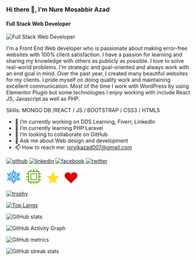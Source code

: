 ### Hi there 👋, I'm Nure Mosabbir Azad
#### Full Stack Web Developer
![Full Stack Web Developer](https://media.licdn.com/dms/image/D5616AQEAp2NEOHdfrA/profile-displaybackgroundimage-shrink_350_1400/0/1664527636797?e=1678924800&v=beta&t=jJB7AoQQeK9ba02ZbRcOmiC2k33CX2ExtSmI3OFckPE)

I'm a Front End Web developer who is passionate about making error-free websites with 100% client satisfaction. I have a passion for learning and sharing my knowledge with others as publicly as possible. I love to solve real-world problems. I'm strategic and goal-oriented and always work with an end goal in mind. Over the past year, I created many beautiful websites for my clients. I pride myself on doing quality work and maintaining excellent communication. Most of the time I work with WordPress by using Elementor Plugin but some technologies I enjoy working with include  React JS, Javascript as well as PHP.

Skills: MONGO DB /REACT / JS / BOOTSTRAP / CSS3 / HTML5

- 🔭 I’m currently working on DDS Learning, Fiverr, LinkedIn  
- 🌱 I’m currently learning PHP Laravel 
- 👯 I’m looking to collaborate on GitHub  
- 💬 Ask me about Web design and development  
- 📫 How to reach me: nirvikazad007@gmail.com 


[<img src='https://cdn.jsdelivr.net/npm/simple-icons@3.0.1/icons/github.svg' alt='github' height='40'>](https://github.com/nirvikazad007)  [<img src='https://cdn.jsdelivr.net/npm/simple-icons@3.0.1/icons/linkedin.svg' alt='linkedin' height='40'>](https://www.linkedin.com/in/nuremosabbirazad/)  [<img src='https://cdn.jsdelivr.net/npm/simple-icons@3.0.1/icons/facebook.svg' alt='facebook' height='40'>](https://www.facebook.com/nirvikazad007 )  [<img src='https://cdn.jsdelivr.net/npm/simple-icons@3.0.1/icons/twitter.svg' alt='twitter' height='40'>](https://twitter.com/nirvik_azad)  

<a href='https://archiveprogram.github.com/'><img src='https://raw.githubusercontent.com/acervenky/animated-github-badges/master/assets/acbadge.gif' width='40' height='40'></a> <a href='https://docs.github.com/en/developers'><img src='https://raw.githubusercontent.com/acervenky/animated-github-badges/master/assets/devbadge.gif' width='40' height='40'></a> <a href='https://stars.github.com/'><img src='https://raw.githubusercontent.com/acervenky/animated-github-badges/master/assets/starbadge.gif' width='35' height='35'></a> <a href='https://docs.github.com/en/github/supporting-the-open-source-community-with-github-sponsors'><img src='https://raw.githubusercontent.com/acervenky/animated-github-badges/master/assets/sponsorbadge.gif' width='35' height='35'></a> 

[![trophy](https://github-profile-trophy.vercel.app/?username=nirvikazad007)](https://github.com/ryo-ma/github-profile-trophy)

[![Top Langs](https://github-readme-stats.vercel.app/api/top-langs/?username=nirvikazad007)](https://github.com/anuraghazra/github-readme-stats)

![GitHub stats](https://github-readme-stats.vercel.app/api?username=nirvikazad007&show_icons=true)  

![GitHub Activity Graph](https://activity-graph.herokuapp.com/graph?username=nirvikazad007)  

![GitHub metrics](https://metrics.lecoq.io/nirvikazad007)  

![GitHub streak stats](https://streak-stats.demolab.com/?user=nirvikazad007)  

